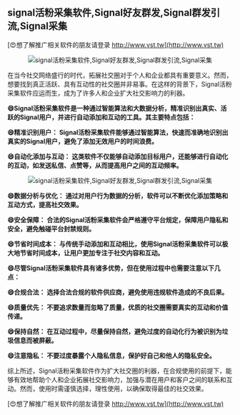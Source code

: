 ## **signal活粉采集软件,Signal好友群发,Signal群发引流,Signal采集**

[😍想了解推广相关软件的朋友请登录 http://www.vst.tw](http://www.vst.tw)

 <center><img src="https://vst.tw/MP4/tuiguang/png/1.png" alt="signal活粉采集软件,Signal好友群发,Signal群发引流,Signal采集"></center>

在当今社交网络盛行的时代，拓展社交圈对于个人和企业都具有重要意义。然而，想要找到真正活跃、具有互动性的社交圈并非易事。在这样的背景下，Signal活粉采集软件应运而生，成为了许多人和企业扩大社交影响力的利器。

**😄Signal活粉采集软件是一种通过智能算法和大数据分析，精准识别出真实、活跃的Signal用户，并进行自动添加和互动的工具。其主要特点包括：**

**😄精准识别用户： Signal活粉采集软件能够通过智能算法，快速而准确地识别出真实的Signal用户，避免了添加无效用户的时间浪费。**

**😄自动化添加与互动： 这类软件不仅能够自动添加目标用户，还能够进行自动化的互动，如发送私信、点赞等，从而提高用户之间的互动频率。**

 <center><img src="https://vst.tw/MP4/tuiguang/png/8.png" alt="signal活粉采集软件,Signal好友群发,Signal群发引流,Signal采集"></center>

**😄数据分析与优化： 通过对用户行为数据的分析，软件可以不断优化添加策略和互动方式，提高社交效果。**

**😄安全保障： 合法的Signal活粉采集软件会严格遵守平台规定，保障用户隐私和安全，避免触碰平台封禁规则。**

**😄节省时间成本： 与传统手动添加和互动相比，使用Signal活粉采集软件可以极大地节省时间成本，让用户更加专注于社交内容和互动。**

**😄尽管Signal活粉采集软件具有诸多优势，但在使用过程中也需要注意以下几点：**

**😄合规合法： 选择合法合规的软件供应商，避免使用违规软件造成的不良后果。**

**😄质量优先： 不要追求数量而忽略了质量，优质的社交圈需要真实的互动和价值传递。**

**😄保持自然： 在互动过程中，尽量保持自然，避免过度的自动化行为被识别为垃圾信息而被屏蔽。**

**😄注意隐私： 不要过度暴露个人隐私信息，保护好自己和他人的隐私安全。**

综上所述，Signal活粉采集软件作为扩大社交圈的利器，在合规使用的前提下，能够有效地帮助个人和企业拓展社交影响力，加强与潜在用户和客户之间的联系和互动。然而，使用时需谨慎选择，理性使用，以确保取得最佳的社交效果。

[😍想了解推广相关软件的朋友请登录 http://www.vst.tw](http://www.vst.tw)



